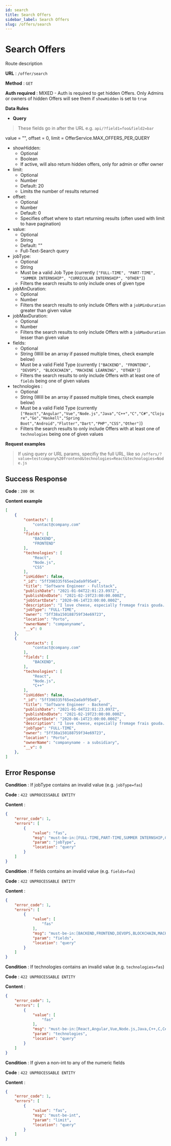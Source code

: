 ```yaml
---
id: search
title: Search Offers
sidebar_label: Search Offers
slug: /offers/search
---
```



# Search Offers

Route description

**URL** : `/offer/search`

**Method** : `GET`

**Auth required** : MIXED - Auth is required to get hidden Offers. Only Admins or owners of hidden Offers will see them if `showHidden` is set to `true`

**Data Rules**

* **Query**

> These fields go in after the URL e.g. `api/?field1=foo&field2=bar`

value = "", offset = 0, limit = OfferService.MAX_OFFERS_PER_QUERY

* showHidden: 
    * Optional
    * Boolean
    * If active, will also return hidden offers, only for admin or offer owner
* limit:
    * Optional
    * Number
    * Default: 20
    * Limits the number of results returned
* offset:
    * Optional
    * Number
    * Default: 0
    * Specifies offset where to start returning results (often used with limit to have pagination)
* value:
    * Optional
    * String
    * Default: ""
    * Full-Text-Search query
* jobType:
    * Optional
    * String
    * Must be a valid Job Type (currently `["FULL-TIME", "PART-TIME", "SUMMER INTERNSHIP", "CURRICULAR INTERNSHIP", "OTHER"]`)
    * Filters the search results to only include ones of given type
* jobMinDuration:
    * Optional
    * Number
    * Filters the search results to only include Offers with a `jobMinDuration` greater than given value
* jobMaxDuration:
    * Optional
    * Number
    * Filters the search results to only include Offers with a `jobMaxDuration` lesser than given value
* fields:
    * Optional
    * String (Will be an array if passed multiple times, check example below)
    * Must be a valid Field Type (currently `["BACKEND", "FRONTEND", "DEVOPS", "BLOCKCHAIN", "MACHINE LEARNING", "OTHER"]`)
    * Filters the search results to only include Offers with at least one of `fields` being one of given values
* technologies :
    * Optional
    * String (Will be an array if passed multiple times, check example below)
    * Must be a valid Field Type (currently `["React","Angular","Vue","Node.js","Java","C++","C","C#","Clojure","Go","Haskell","Spring Boot","Android","Flutter","Dart","PHP","CSS","Other"]`)
    * Filters the search results to only include Offers with at least one of `technologies` being one of given values


**Request examples**

> If using query or URL params, specifiy the full URL, like so 
`/offers/?value=testcompany%20frontend&technologies=React&technologies=Node.js`

## Success Response

**Code** : `200 OK`

**Content example**

```json
[
    {
        "contacts": [
            "contact@company.com"
        ],
        "fields": [
            "BACKEND",
            "FRONTEND"
        ],
        "technologies": [
            "React",
            "Node.js",
            "CSS"
        ],
        "isHidden": false,
        "_id": "5ff390335f65ee2ada9f95e8",
        "title": "Software Engineer - Fullstack",
        "publishDate": "2021-01-04T22:01:23.097Z",
        "publishEndDate": "2021-02-19T23:00:00.000Z",
        "jobStartDate": "2020-06-14T23:00:00.000Z",
        "description": "I love cheese, especially fromage frais gouda. Mascarpone when the cheese comes out everybody's happy say cheese cheese triangles caerphilly cheesecake gouda smelly cheese. Cheese and wine bocconcini lancashire pecorino stilton gouda port-salut cauliflower cheese. Cut the cheese squirty cheese rubber cheese cow boursin caerphilly cheesy grin cut the cheese. Camembert de normandie dolcelatte roquefort queso red leicester ricotta everyone loves fromage. Cream cheese ricotta cheese triangles croque monsieur everyone loves smelly cheese pepper jack pepper jack. Stilton st. agur blue cheese. Port-salut rubber cheese halloumi. Airedale queso halloumi emmental fromage frais when the cheese comes out everybody's happy airedale stinking bishop. Stinking bishop red leicester who moved my cheese fondue manchego swiss cheddar cow. Edam queso rubber cheese swiss parmesan pepper jack cheese strings cheese on toast. Fondue caerphilly croque monsieur red leicester jarlsberg roquefort chalk and cheese halloumi. Queso jarlsberg cut the cheese caerphilly. Stilton macaroni cheese babybel. Blue castello fromage frais cheesecake cheese and biscuits cheesy feet smelly cheese port-salut cut the cheese.",
        "jobType": "FULL-TIME",
        "owner": "5ff38a150188759f34e69723",
        "location": "Porto",
        "ownerName": "companyname",
        "__v": 0
    },
    {
        "contacts": [
            "contact@company.com"
        ],
        "fields": [
            "BACKEND",
        ],
        "technologies": [
            "React",
            "Node.js",
            "C++"
        ],
        "isHidden": false,
        "_id": "5ff390335f65ee2ada9f95e8",
        "title": "Software Engineer - Backend",
        "publishDate": "2021-01-04T22:01:23.097Z",
        "publishEndDate": "2021-02-19T23:00:00.000Z",
        "jobStartDate": "2020-06-14T23:00:00.000Z",
        "description": "I love cheese, especially fromage frais gouda. Mascarpone when the cheese comes out everybody's happy say cheese cheese triangles caerphilly cheesecake gouda smelly cheese. Cheese and wine bocconcini lancashire pecorino stilton gouda port-salut cauliflower cheese. Cut the cheese squirty cheese rubber cheese cow boursin caerphilly cheesy grin cut the cheese. Camembert de normandie dolcelatte roquefort queso red leicester ricotta everyone loves fromage. Cream cheese ricotta cheese triangles croque monsieur everyone loves smelly cheese pepper jack pepper jack. Stilton st. agur blue cheese. Port-salut rubber cheese halloumi. Airedale queso halloumi emmental fromage frais when the cheese comes out everybody's happy airedale stinking bishop. Stinking bishop red leicester who moved my cheese fondue manchego swiss cheddar cow. Edam queso rubber cheese swiss parmesan pepper jack cheese strings cheese on toast. Fondue caerphilly croque monsieur red leicester jarlsberg roquefort chalk and cheese halloumi. Queso jarlsberg cut the cheese caerphilly. Stilton macaroni cheese babybel. Blue castello fromage frais cheesecake cheese and biscuits cheesy feet smelly cheese port-salut cut the cheese.",
        "jobType": "FULL-TIME",
        "owner": "5ff38a150188759f34e69723",
        "location": "Porto",
        "ownerName": "companyname - a subsidiary",
        "__v": 0
    },
]
```

## Error Response

**Condition** : If jobType contains an invalid value (e.g. `jobType=fas`)

**Code** : `422 UNPROCESSABLE ENTITY`

**Content** :

```json
{
    "error_code": 1,
    "errors": [
        {
            "value": "fas",
            "msg": "must-be-in:[FULL-TIME,PART-TIME,SUMMER INTERNSHIP,CURRICULAR INTERNSHIP,OTHER]",
            "param": "jobType",
            "location": "query"
        }
    ]
}
```

**Condition** : If fields contains an invalid value (e.g. `fields=fas`)

**Code** : `422 UNPROCESSABLE ENTITY`

**Content** :

```json
{
    "error_code": 1,
    "errors": [
        {
            "value": [
                "fas"
            ],
            "msg": "must-be-in:[BACKEND,FRONTEND,DEVOPS,BLOCKCHAIN,MACHINE LEARNING,OTHER]",
            "param": "fields",
            "location": "query"
        }
    ]
}
```

**Condition** : If technologies contains an invalid value (e.g. `technologies=fas`)

**Code** : `422 UNPROCESSABLE ENTITY`

**Content** :

```json
{
    "error_code": 1,
    "errors": [
        {
            "value": [
                "fas"
            ],
            "msg": "must-be-in:[React,Angular,Vue,Node.js,Java,C++,C,C#,Clojure,Go,Haskell,Spring Boot,Android,Flutter,Dart,PHP,CSS,Other]",
            "param": "technologies",
            "location": "query"
        }
    ]
}
```

**Condition** : If given a non-int to any of the numeric fields

**Code** : `422 UNPROCESSABLE ENTITY`

**Content** :

```json
{
    "error_code": 1,
    "errors": [
        {
            "value": "fas",
            "msg": "must-be-int",
            "param": "limit",
            "location": "query"
        }
    ]
}
```
